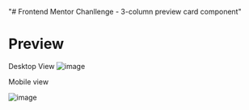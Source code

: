 "# Frontend Mentor Chanllenge - 3-column preview card component" 

# Preview
Desktop View
![image](https://github.com/divyabharathi2404/3-column-card-preview/assets/51452449/c4bfd5ca-c022-4508-a2f7-1f8b4ea18715)

Mobile view

![image](https://github.com/divyabharathi2404/3-column-card-preview/assets/51452449/c4a627b6-a3aa-4e66-8b86-48c648bd2c0a)

